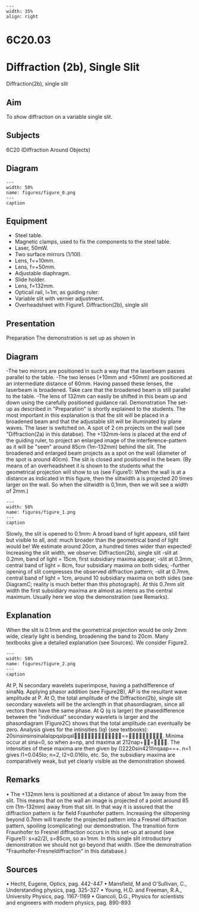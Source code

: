 
```{figure} /figures/busy.png
---
width: 35%
align: right
```
# 6C20.03 
  # Diffraction (2b), Single Slit 
 Diffraction(2b), single slit   
  
## Aim   
 To show diffraction on a variable single slit.    
  
## Subjects   
 6C20 (Diffraction Around Objects)   
  
## Diagram   
   
```{figure} figures/figure_0.png  
---  
width: 50%  
name: figures/figure_0.png  
---  
caption  
``` 
      
  
## Equipment   
 
 *  Steel table. 
 *  Magnetic clamps, used to fix the components to the steel table. 
 *  Laser, 50mW. 
 *  Two surface mirrors (1/10l). 
 *  Lens, f=+10mm. 
 *  Lens, f=+50mm. 
 *  Adjustable diaphragm. 
 *  Slide holder. 
 *  Lens, f=132mm. 
 *  Opticail rail, l=1m, as guiding ruler. 
 *  Variable slit with vernier adjustment. 
 *  Overheadsheet with Figure1. Diffraction(2b), single slit
    
  
## Presentation   
 Preparation The demonstration is set up as shown in   
  
## Diagram   
 -The two mirrors are positioned in such a way that the laserbeam passes parallel to the table. -The two lenses (+10mm and +50mm) are positioned at an intermediate distance of 60mm. Having passed these lenses, the laserbeam is broadened. Take care that the broadened beam is still parallel to the table. -The lens of 132mm can easily be shifted in this beam up and down using the carefully positioned guidance rail. Demonstration The set-up as described in "Preparation" is shortly explained to the students. The most important in this explanation is that the slit will be placed in a broadened beam and that the adjustable slit will be illuminated by plane waves. The laser is switched on. A spot of 2 cm projects on the wall (see "Diffraction(2a) in this databse). The +132mm-lens is placed at the end of the guiding ruler, to project an enlarged image of the interference-pattern as it will be "seen" around 85cm (1m-132mm) behind the slit. The broadened and enlarged beam projects as a spot on the wall (diameter of the spot is around 40cm). The slit is closed and positioned in the beam. (By means of an overheadsheet it is shown to the students what the geometrical projection will show to us (see Figure1): When the wall is at a distance as indicated in this figure, then the slitwidth a is projected 20 times larger on the wall. So when the slitwidth is 0,1mm, then we will see a width of 2mm.)     
```{figure} figures/figure_1.png  
---  
width: 50%  
name: figures/figure_1.png  
---  
caption  
``` 
 Slowly, the slit is opened to 0.1mm: A broad band of light appears, still faint but visible to all, and: much broader than the geometrical band of light would be! We estimate around 20cm, a hundred times wider than expected! Increasing the slit width, we observe: Diffraction(2b), single slit -slit at 0.2mm, band of light = 15cm, first subsidiary maxima appear; -slit at 0.3mm, central band of light = 8cm, four subsidiary maxima on both sides; -further opening of slit compresses the observed diffraction pattern; -slit at 0.7mm, central band of light = 1cm, around 10 subsidiary maxima on both sides (see DiagramC; reality is much better than this photograph). At this 0.7mm slit width the first subsidiary maxima are almost as intens as the central maximum. Usually here we stop the demonstration (see Remarks).    
  
## Explanation   
 When the slit is 0.1mm and the geometrical projection would be only 2mm wide, clearly light is bending, broadening the band to 20cm. Many textbooks give a detailed explanation (see Sources). We consider Figure2.   
```{figure} figures/figure_2.png  
---  
width: 50%  
name: figures/figure_2.png  
---  
caption  
``` 
 At P, N secondary wavelets superimpose, having a pathdifference of sinaNq. Applying phasor addition (see Figure2B), AP is the resultant wave amplitude at P. At O, the total amplitude of the Diffraction(2b), single slit   secondary wavelets will be the arclength in that phasordiagram, since all vectors then have the same phase. At Q (q is larger) the phasedifference between the "individual" secondary wavelets is larger and the phasordiagram (Figure2C) shows that the total amplitude can eventually be zero. Analysis gives for the intinsities (Iq) (see textbooks): 20sinsinsinsinaIaIqpqalpqal==. Minima occur at sina=0, so when a=np, and maxima at 212nap+=. The intensities of these maxima are then given by ()2220sin421IInqaap==+. n=1 gives I1=0.045Io; n=2, I2=0.016Io, etc. So, the subsidiary maxima are comparatively weak, but yet clearly visible as the demonstration showed.   
  
## Remarks   
 • The +132mm lens is positioned at a distance of about 1m away from the slit. This means that on the wall an image is projected of a point around 85 cm (1m-132mm) away from that slit. In that way it is assured that the diffraction pattern is far field Fraunhofer pattern. Increasing the slitopening beyond 0.7mm will transfer the projected pattern into a Fresnel diffraction pattern, spoiling (complicating) our demonstration. The transition form Fraunhofer to Fresnel diffraction occurs in this set-up at around (see Figure1): s=a2/2l, s=85cm, so a=1mm. In this single slit introductory demonstration we should not go beyond that width. (See the demonstration "Fraunhofer-Fresneldiffraction" in this database.)   
  
## Sources   
 • Hecht, Eugene, Optics, pag. 442-447 • Mansfield, M and O'Sullivan, C., Understanding physics, pag. 325-327 • Young, H.D. and Freeman, R.A., University Physics, pag. 1167-1169 • Giancoli, D.G., Physics for scientists and engineers with modern physics, pag. 890-893  